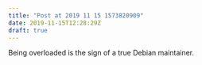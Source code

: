 ```yaml
---
title: "Post at 2019 11 15 1573820909"
date: 2019-11-15T12:28:29Z
draft: true
---
```


<JHM> Being overloaded is the sign of a true Debian maintainer.
